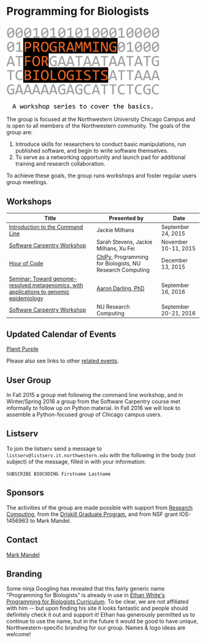 # Programming for Biologists

<img src="images/pfb-logo.png" alt="Programming for Biologists Logo" width="400" align="center">

The group is focused at the Northwestern University Chicago Campus and is open to all members of the Northwestern community. The goals of the group are:

1. Introduce skills for researchers to conduct basic manipulations, run published software, and begin to write software themselves.
2. To serve as a networking opportunity and launch pad for additional training and research collaboration.

To achieve these goals, the group runs workshops and foster regular users group meetings.

## Workshops

| Title | Presented by | Date |
| ----- | --------- | ---- |
| [Introduction to the Command Line](workshops/command-line-2015-09-24.md) | Jackie Milhans | September 24, 2015 |
| [Software Carpentry Workshop](http://xuf12.github.io/2015-11-10-northwesternu/) | Sarah Stevens, Jackie Milhans, Xu Fei | November 10-11, 2015 |
| [Hour of Code](http://chipyhourofcode.pythonanywhere.com) | [ChiPy](http://www.chipy.org), Programming for Biologists, NU Research Computing | December 13, 2015 |
| [Seminar: Toward genome-resolved metagenomics, with applications to genomic epidemiology](http://planitpurple.northwestern.edu/event/502043) | [Aaron Darling, PhD](http://darlinglab.org) | September 16, 2016 |
| [Software Carpentry Workshop](http://www.it.northwestern.edu/research/about/campus-events/index.html) | NU Research Computing | September 20-21, 2016 |


## Updated Calendar of Events

[Planit Purple](http://planitpurple.northwestern.edu/calendar/4084)

Please also see links to other [related events](related.md).

## User Group

In Fall 2015 a group met following the command line workshop, and in Winter/Spring 2016 a group from the Software Carpentry course met informally to follow up on Python material. In Fall 2016 we will look to assemble a Python-focused group of Chicago campus users.

## Listserv

To join the listserv send a message to `listserv@listserv.it.northwestern.edu` with the following in the body (not subject) of the message, filled in with your information:

`SUBSCRIBE BIOCODING Firstname Lastname`

## Sponsors

The activities of the group are made possible with support from [Research Computing](http://www.it.northwestern.edu/research/), from the [Driskill Graduate Program](http://www.feinberg.northwestern.edu/sites/dgp/), and from NSF grant IOS-1456963 to Mark Mandel.

## Contact

[Mark Mandel](http://www.feinberg.northwestern.edu/faculty-profiles/az/profile.html?xid=18804)

## Branding

Some ninja Googling has revealed that this fairly generic name "Programming for Biologists" is already in use in [Ethan White's Programming for Biologists Curriculum](http://www.programmingforbiologists.org). To be clear, we are not affiliated with him -- but upon finding his site it looks fantastic and people should definitely check it out and support it! Ethan has generously permitted us to continue to use the name, but in the future it would be good to have unique, Northwestern-specific branding for our group. Names & logo ideas are welcome!
